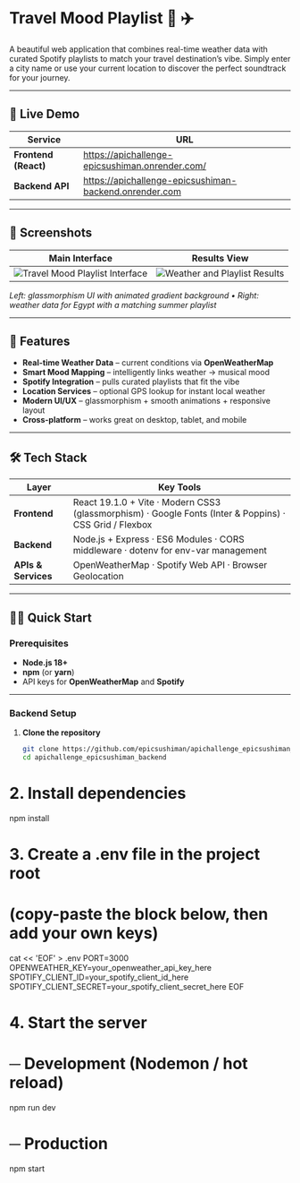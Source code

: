# Travel Mood Playlist 🎵 ✈️

A beautiful web application that combines real-time weather data with curated Spotify playlists to match your travel destination’s vibe. Simply enter a city name or use your current location to discover the perfect soundtrack for your journey.

---

## 🌟 Live Demo

| Service | URL |
|---------|-----|
| **Frontend (React)** | <https://apichallenge-epicsushiman.onrender.com/> |
| **Backend API** | <https://apichallenge-epicsushiman-backend.onrender.com> |

---

## 📸 Screenshots

| Main Interface | Results View |
|:--------------:|:------------:|
| ![Travel Mood Playlist Interface](screenshot-main.png) | ![Weather and Playlist Results](screenshot-results.png) |

*Left: glassmorphism UI with animated gradient background • Right: weather data for Egypt with a matching summer playlist*

---

## 🚀 Features

- **Real-time Weather Data** – current conditions via **OpenWeatherMap**
- **Smart Mood Mapping** – intelligently links weather → musical mood
- **Spotify Integration** – pulls curated playlists that fit the vibe
- **Location Services** – optional GPS lookup for instant local weather
- **Modern UI/UX** – glassmorphism + smooth animations + responsive layout
- **Cross-platform** – works great on desktop, tablet, and mobile

---

## 🛠️ Tech Stack

| Layer | Key Tools |
|-------|-----------|
| **Frontend** | React 19.1.0 + Vite · Modern CSS3 (glassmorphism) · Google Fonts (Inter & Poppins) · CSS Grid / Flexbox |
| **Backend** | Node.js + Express · ES6 Modules · CORS middleware · dotenv for env-var management |
| **APIs & Services** | OpenWeatherMap · Spotify Web API · Browser Geolocation |

---

## 🏃‍♂️ Quick Start

### Prerequisites

- **Node.js 18+**
- **npm** (or **yarn**)
- API keys for **OpenWeatherMap** and **Spotify**

---

### Backend Setup

1. **Clone the repository**

   ```bash
   git clone https://github.com/epicsushiman/apichallenge_epicsushiman_backend.git
   cd apichallenge_epicsushiman_backend
# 2. Install dependencies
npm install


# 3. Create a .env file in the project root
# (copy-paste the block below, then add your own keys)
cat << 'EOF' > .env
PORT=3000
OPENWEATHER_KEY=your_openweather_api_key_here
SPOTIFY_CLIENT_ID=your_spotify_client_id_here
SPOTIFY_CLIENT_SECRET=your_spotify_client_secret_here
EOF


# 4. Start the server
# ─ Development (Nodemon / hot reload)
npm run dev

# ─ Production
npm start

